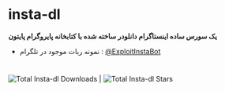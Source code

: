 # insta-dl
**یک سورس ساده اینستاگرام دانلودر ساخته شده با کتابخانه پایروگرام پایتون**
* نمونه ربات موجود در تلگرام : [@ExploitInstaBot](https://t.me/ExploitInstaBot)

#
<img alt="Total Insta-dl Downloads" src="https://img.shields.io/github/downloads/ExploitNet/insta-dl/total?label=Total%20Downloads"> | <img alt="Total Insta-dl Stars" src="https://img.shields.io/github/stars/ExploitNet/insta-dl">



